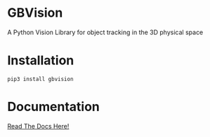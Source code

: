 # GBVision
A Python Vision Library for object tracking in the 3D physical space

# Installation

`pip3 install gbvision`

# Documentation
<a href="https://gbvision.readthedocs.org"> Read The Docs Here! </a>